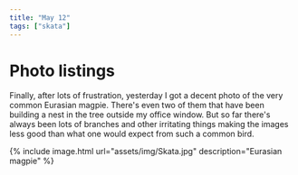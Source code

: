 ```yaml
---
title: "May 12"
tags: ["skata"]
---
```

# Photo listings
Finally, after lots of frustration, yesterday I got a decent photo of the very
common Eurasian magpie. There's even two of them that have been building a nest
in the tree outside my office window. But so far there's always been lots of
branches and other irritating things making the images less good than what one
would expect from such a common bird.

{% include image.html url="assets/img/Skata.jpg" description="Eurasian magpie" %}
